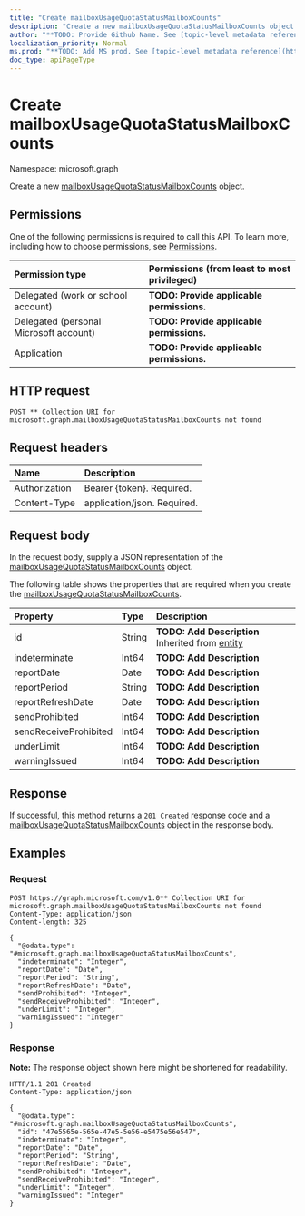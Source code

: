 ```yaml
---
title: "Create mailboxUsageQuotaStatusMailboxCounts"
description: "Create a new mailboxUsageQuotaStatusMailboxCounts object."
author: "**TODO: Provide Github Name. See [topic-level metadata reference](https://msgo.azurewebsites.net/add/document/guidelines/metadata.html#topic-level-metadata)**"
localization_priority: Normal
ms.prod: "**TODO: Add MS prod. See [topic-level metadata reference](https://msgo.azurewebsites.net/add/document/guidelines/metadata.html#topic-level-metadata)**"
doc_type: apiPageType
---
```


# Create mailboxUsageQuotaStatusMailboxCounts
Namespace: microsoft.graph



Create a new [mailboxUsageQuotaStatusMailboxCounts](../resources/mailboxusagequotastatusmailboxcounts.md) object.

## Permissions
One of the following permissions is required to call this API. To learn more, including how to choose permissions, see [Permissions](/graph/permissions-reference).

|Permission type|Permissions (from least to most privileged)|
|:---|:---|
|Delegated (work or school account)|**TODO: Provide applicable permissions.**|
|Delegated (personal Microsoft account)|**TODO: Provide applicable permissions.**|
|Application|**TODO: Provide applicable permissions.**|

## HTTP request

<!-- {
  "blockType": "ignored"
}
-->
``` http
POST ** Collection URI for microsoft.graph.mailboxUsageQuotaStatusMailboxCounts not found
```

## Request headers
|Name|Description|
|:---|:---|
|Authorization|Bearer {token}. Required.|
|Content-Type|application/json. Required.|

## Request body
In the request body, supply a JSON representation of the [mailboxUsageQuotaStatusMailboxCounts](../resources/mailboxusagequotastatusmailboxcounts.md) object.

The following table shows the properties that are required when you create the [mailboxUsageQuotaStatusMailboxCounts](../resources/mailboxusagequotastatusmailboxcounts.md).

|Property|Type|Description|
|:---|:---|:---|
|id|String|**TODO: Add Description** Inherited from [entity](../resources/entity.md)|
|indeterminate|Int64|**TODO: Add Description**|
|reportDate|Date|**TODO: Add Description**|
|reportPeriod|String|**TODO: Add Description**|
|reportRefreshDate|Date|**TODO: Add Description**|
|sendProhibited|Int64|**TODO: Add Description**|
|sendReceiveProhibited|Int64|**TODO: Add Description**|
|underLimit|Int64|**TODO: Add Description**|
|warningIssued|Int64|**TODO: Add Description**|



## Response

If successful, this method returns a `201 Created` response code and a [mailboxUsageQuotaStatusMailboxCounts](../resources/mailboxusagequotastatusmailboxcounts.md) object in the response body.

## Examples

### Request
<!-- {
  "blockType": "request",
  "name": "create_mailboxusagequotastatusmailboxcounts_from_"
}
-->
``` http
POST https://graph.microsoft.com/v1.0** Collection URI for microsoft.graph.mailboxUsageQuotaStatusMailboxCounts not found
Content-Type: application/json
Content-length: 325

{
  "@odata.type": "#microsoft.graph.mailboxUsageQuotaStatusMailboxCounts",
  "indeterminate": "Integer",
  "reportDate": "Date",
  "reportPeriod": "String",
  "reportRefreshDate": "Date",
  "sendProhibited": "Integer",
  "sendReceiveProhibited": "Integer",
  "underLimit": "Integer",
  "warningIssued": "Integer"
}
```


### Response
**Note:** The response object shown here might be shortened for readability.
<!-- {
  "blockType": "response",
  "truncated": true,
  "@odata.type": "microsoft.graph.mailboxUsageQuotaStatusMailboxCounts"
}
-->
``` http
HTTP/1.1 201 Created
Content-Type: application/json

{
  "@odata.type": "#microsoft.graph.mailboxUsageQuotaStatusMailboxCounts",
  "id": "47e5565e-565e-47e5-5e56-e5475e56e547",
  "indeterminate": "Integer",
  "reportDate": "Date",
  "reportPeriod": "String",
  "reportRefreshDate": "Date",
  "sendProhibited": "Integer",
  "sendReceiveProhibited": "Integer",
  "underLimit": "Integer",
  "warningIssued": "Integer"
}
```

